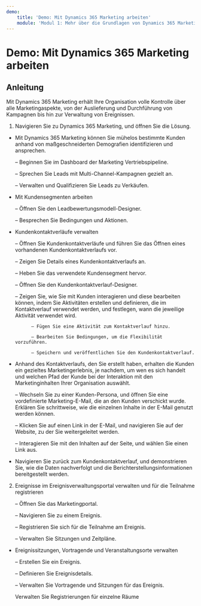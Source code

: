 ```yaml
---
demo:
    title: 'Demo: Mit Dynamics 365 Marketing arbeiten'
    module: 'Modul 1: Mehr über die Grundlagen von Dynamics 365 Marketing erfahren'
---
```


# Demo: Mit Dynamics 365 Marketing arbeiten

## Anleitung

Mit Dynamics 365 Marketing erhält Ihre Organisation volle Kontrolle über alle Marketingaspekte, von der Auslieferung und Durchführung von Kampagnen bis hin zur Verwaltung von Ereignissen. 

1. Navigieren Sie zu Dynamics 365 Marketing, und öffnen Sie die Lösung.

- Mit Dynamics 365 Marketing können Sie mühelos bestimmte Kunden anhand von maßgeschneiderten Demografien identifizieren und ansprechen. 

	– Beginnen Sie im Dashboard der Marketing Vertriebspipeline.

	– Sprechen Sie Leads mit Multi-Channel-Kampagnen gezielt an.

	– Verwalten und Qualifizieren Sie Leads zu Verkäufen.

- Mit Kundensegmenten arbeiten

	– Öffnen Sie den Leadbewertungsmodell-Designer.

	– Besprechen Sie Bedingungen und Aktionen.

- Kundenkontaktverläufe verwalten 

	– Öffnen Sie Kundenkontaktverläufe und führen Sie das Öffnen eines vorhandenen Kundenkontaktverlaufs vor. 

	– Zeigen Sie Details eines Kundenkontaktverlaufs an.

	– Heben Sie das verwendete Kundensegment hervor. 

	– Öffnen Sie den Kundenkontaktverlauf-Designer.

	– Zeigen Sie, wie Sie mit Kunden interagieren und diese bearbeiten können, indem Sie Aktivitäten erstellen und definieren, die im Kontaktverlauf verwendet werden, und festlegen, wann die jeweilige Aktivität verwendet wird. 

     		– Fügen Sie eine Aktivität zum Kontaktverlauf hinzu.

     		– Bearbeiten Sie Bedingungen, um die Flexibilität vorzuführen.

     		– Speichern und veröffentlichen Sie den Kundenkontaktverlauf.

- Anhand des Kontaktverlaufs, den Sie erstellt haben, erhalten die Kunden ein gezieltes Marketingerlebnis, je nachdem, um wen es sich handelt und welchen Pfad der Kunde bei der Interaktion mit den Marketinginhalten Ihrer Organisation auswählt. 

	– Wechseln Sie zu einer Kunden-Persona, und öffnen Sie eine vordefinierte Marketing-E-Mail, die an den Kunden verschickt wurde. Erklären Sie schrittweise, wie die einzelnen Inhalte in der E-Mail genutzt werden können. 

	– Klicken Sie auf einen Link in der E-Mail, und navigieren Sie auf der Website, zu der Sie weitergeleitet werden. 

	– Interagieren Sie mit den Inhalten auf der Seite, und wählen Sie einen Link aus. 

- Navigieren Sie zurück zum Kundenkontaktverlauf, und demonstrieren Sie, wie die Daten nachverfolgt und die Berichterstellungsinformationen bereitgestellt werden. 

2. Ereignisse im Ereignisverwaltungsportal verwalten und für die Teilnahme registrieren

	– Öffnen Sie das Marketingportal.

	– Navigieren Sie zu einem Ereignis.

	– Registrieren Sie sich für die Teilnahme am Ereignis.

	– Verwalten Sie Sitzungen und Zeitpläne.

- Ereignissitzungen, Vortragende und Veranstaltungsorte verwalten

	– Erstellen Sie ein Ereignis.

	– Definieren Sie Ereignisdetails.

	– Verwalten Sie Vortragende und Sitzungen für das Ereignis.

	Verwalten Sie Registrierungen für einzelne Räume


